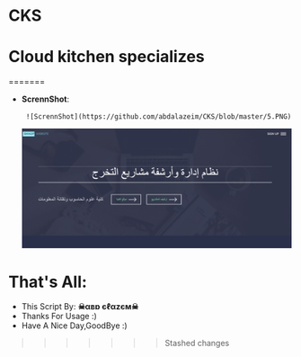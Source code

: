 # CKS
# Cloud kitchen specializes 

=======

- **ScrennShot**:

       ![ScrennShot](https://github.com/abdalazeim/CKS/blob/master/5.PNG)
     ![ScrennShot](https://github.com/abdalazeim/SMAGP/blob/master/0.PNG)














# That's All:
 - This Script By:  **☠αвɒ єℓαzєм☠**
 - Thanks For Usage :)
 - Have A Nice Day,GoodBye :)

>>>>>>> Stashed changes
